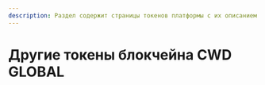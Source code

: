 ```yaml
---
description: Раздел содержит страницы токенов платформы с их описанием.
---
```


# Другие токены блокчейна CWD GLOBAL

